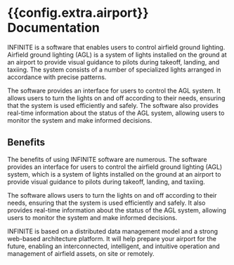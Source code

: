 <!-- TODO: set some particular text? -->

# {{config.extra.airport}} Documentation

INFINITE is a software that enables users to control airfield ground lighting. Airfield ground lighting (AGL) is a system of lights installed on the ground at an airport to provide visual guidance to pilots during takeoff, landing, and taxiing. The system consists of a number of specialized lights arranged in accordance with precise patterns.

The software provides an interface for users to control the AGL system. It allows users to turn the lights on and off according to their needs, ensuring that the system is used efficiently and safely. The software also provides real-time information about the status of the AGL system, allowing users to monitor the system and make informed decisions.

## Benefits

The benefits of using INFINITE software are numerous. The software provides an interface for users to control the airfield ground lighting (AGL) system, which is a system of lights installed on the ground at an airport to provide visual guidance to pilots during takeoff, landing, and taxiing.

The software allows users to turn the lights on and off according to their needs, ensuring that the system is used efficiently and safely. It also provides real-time information about the status of the AGL system, allowing users to monitor the system and make informed decisions.

INFINITE is based on a distributed data management model and a strong web-based architecture platform. It will help prepare your airport for the future, enabling an interconnected, intelligent, and intuitive operation and management of airfield assets, on site or remotely.
